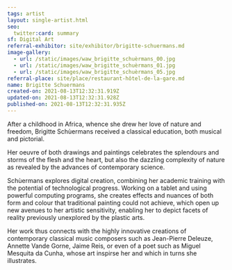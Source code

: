 ```yaml
---
tags: artist
layout: single-artist.html
seo:
  twitter:card: summary
sf: Digital Art
referral-exhibitor: site/exhibitor/brigitte-schuermans.md
image-gallery:
  - url: /static/images/waw_brigitte_schuèrmans_00.jpg
  - url: /static/images/waw_brigitte_schuèrmans_01.jpg
  - url: /static/images/waw_brigitte_schuèrmans_05.jpg
referral-place: site/place/restaurant-hôtel-de-la-gare.md
name: Brigitte Schuermans
created-on: 2021-08-13T12:32:31.919Z
updated-on: 2021-08-13T12:32:31.928Z
published-on: 2021-08-13T12:32:31.935Z
---
```

<!--StartFragment-->

After a childhood in Africa, whence she drew her love of nature and freedom, Brigitte Schùermans received a classical education, both musical and pictorial.



Her oeuvre of both drawings and paintings celebrates the splendours and storms of the flesh and the heart, but also the dazzling complexity of nature as revealed by the advances of contemporary science.  



Schùermans explores digital creation, combining her academic training with the potential of technological progress. Working on a tablet and using powerful computing programs, she creates effects and nuances of both form and colour that traditional painting could not achieve, which open up new avenues to her artistic sensitivity, enabling her to depict facets of reality previously unexplored by the plastic arts. 



Her work thus connects with the highly innovative creations of contemporary classical music composers such as Jean-Pierre Deleuze, Annette Vande Gorne, Jaime Reis, or even of a poet such as Miguel Mesquita da Cunha, whose art inspirse her and which in turns she illustrates.  



<!--EndFragment-->